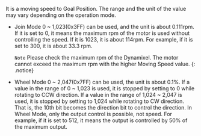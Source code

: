 It is a moving speed to Goal Position.
The range and the unit of the value may vary depending on the operation mode.

+ Join Mode
  0 ~ 1,023(0x3FF) can be used, and the unit is about 0.111rpm.
  If it is set to 0, it means the maximum rpm of the motor is used without controlling the speed.
  If it is 1023, it is about 114rpm.
  For example, if it is set to 300, it is about 33.3 rpm.

  `Note` Please check the maximum rpm of the Dynamixel. The motor cannot exceed the maximum rpm with the higher Moving Speed value.
  {: .notice}

+ Wheel Mode
  0 ~ 2,047(0x7FF) can be used, the unit is about 0.1%.
  If a value in the range of 0 ~ 1,023 is used, it is stopped by setting to 0 while rotating to CCW direction.
  If a value in the range of 1,024 ~ 2,047 is used, it is stopped by setting to 1,024 while rotating to CW direction.
  That is, the 10th bit becomes the direction bit to control the direction.
  In Wheel Mode, only the output control is possible, not speed.
  For example, if it is set to 512, it means the output is controlled by 50% of the maximum output.

